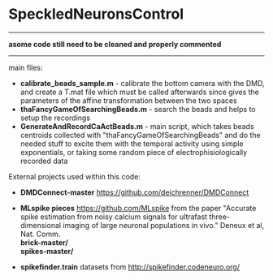 # SpeckledNeuronsControl

---

**asome code still need to be cleaned and properly commented**

---

main files:
* **calibrate_beads_sample.m** - calibrate the bottom camera with the DMD, and create a T.mat file which must be called afterwards since gives the parameters of the affine transformation between the two spaces
* **thaFancyGameOfSearchingBeads.m** - search the beads and helps to setup the recordings
* **GenerateAndRecordCaActBeads.m**  - main script, which takes beads centroids collected with "thaFancyGameOfSearchingBeads" and do the needed stuff to excite them with the temporal activity using simple exponentials, or taking some random piece of electrophisiologically recorded data

External projects used within this code:

* **DMDConnect-master**
 https://github.com/deichrenner/DMDConnect

* **MLspike pieces**
https://github.com/MLspike
from the paper "Accurate spike estimation from noisy calcium signals for ultrafast three-dimensional imaging of large neuronal populations in vivo." Deneux et al, Nat. Comm.  
  **brick-master/**  
  **spikes-master/**  

* **spikefinder.train**
datasets from http://spikefinder.codeneuro.org/
